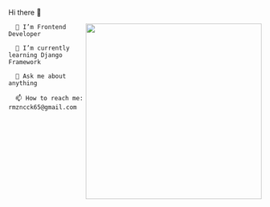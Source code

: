  Hi there 👋


   <img align="right" width="350px" src="https://www.interviewbit.com/blog/wp-content/uploads/2021/06/What-is-Full-Stack-Developer.png">
      
      
      
      
      
      🔭 I’m Frontend Developer
      
      🌱 I’m currently learning Django Framework
      
      💬 Ask me about anything
      
      📫 How to reach me: rmzncck65@gmail.com
   
   
 
